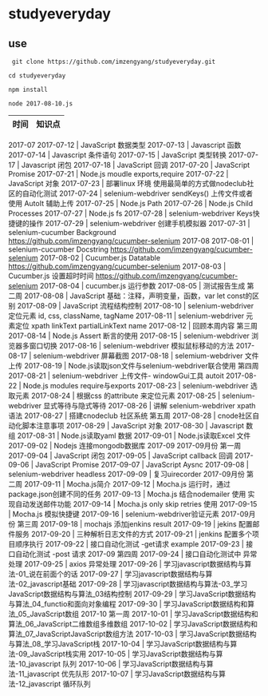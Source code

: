 # studyeveryday
## use
` git clone https://github.com/imzengyang/studyeveryday.git`

`cd studyeveryday`

`npm install`  

`node 2017-08-10.js`


|时间|知识点| 
|--|--|
2017-07
2017-07-12 | JavaScript 数据类型
2017-07-13 | Javascript 函数
2017-07-14 | Javascript 条件语句
2017-07-15 | JavaScript 类型转换 
2017-07-17 | Javascript 闭包
2017-07-18 | JavaScript 回调
2017-07-20 | JavaScript Promise
2017-07-21 | Node.js moudle exports,require
2017-07-22 | JavaScript 对象
2017-07-23 | 部署linux 环境 使用最简单的方式做nodeclub社区的自动化测试
2017-07-24 | selenium-webdriver sendKeys() 上传文件或者使用 AutoIt 辅助上传 
2017-07-25 | Node.js Path
2017-07-26 | Node.js Child Processes
2017-07-27 | Node.js fs
2017-07-28 | selenium-webdriver Keys快捷键的操作
2017-07-29 | selenium-webdriver 创建手机模拟器
2017-07-31 | selenium-cucumber Background https://github.com/imzengyang/cucumber-selenium
2017-08
2017-08-01 | selenium-cucumber Docstring  https://github.com/imzengyang/cucumber-selenium
2017-08-02 | Cucumber.js Datatable https://github.com/imzengyang/cucumber-selenium
2017-08-03 | Cucumber.js 设置超时时间 https://github.com/imzengyang/cucumber-selenium
2017-08-04 | cucumber.js 运行参数
2017-08-05 | 测试报告生成
第二周
2017-08-08 | JavaScript 基础：注释，声明变量，函数，var let const的区别
2017-08-09 | JavaScript 流程结构控制
2017-08-10 | selenium-webdriver 定位元素 id, css, className, tagName
2017-08-11 | selenium-webdriver 元素定位 xpath linkText partialLinkText name
2017-08-12 | 回顾本周内容
第三周
2017-08-14 | Node.js Assert 断言的使用
2017-08-15 | selenium-webdriver 浏览器多窗口切换
2017-08-16 | selenium-webdriver 模拟鼠标移动的方法
2017-08-17 | selenium-webdriver 屏幕截图
2017-08-18 | selemium-webdriver 文件上传
2017-08-19 | Node.js读取json文件与selenium-webdriver联合使用
第四周
2017-08-21 | selenium-webdriver 上传文件- windowGui工具 autoit
2017-08-22 | Node.js modules require与exports
2017-08-23 | selenium-webdriver 选取元素
2017-08-24 | 根据css 的attribute 来定位元素
2017-08-25 | selenium-webdriver 显式等待与隐式等待
2017-08-26 | 讲解 selenium-webdriver xpath 语法
2017-08-27 | 搭建cnodeclub 社区系统
第五周
2017-08-28 | cnode社区自动化脚本注意事项
2017-08-29 | JavaScript 对象
2017-08-30 | Javascript 数组
2017-08-31 | Node.js读取yaml 数据
2017-09-01 | Node.js读取Excel 文件
2017-09-02 | Nodejs 连接mongodb数据库
2017-09
2017-09月份 第一周
2017-09-04 | JavaScript 闭包
2017-09-05 | JavaScript callback 回调
2017-09-06 | JavaScript Promise 
2017-09-07 | JavaScript Aysnc
2017-09-08 | selenium-webdriver headless
2017-09-09 | 复习uirecorder
2017-09月份 第二周
2017-09-11 | Mocha.js简介
2017-09-12 | Mocha.js 运行时，通过package.json创建不同的任务
2017-09-13 | Mocha.js 结合nodemailer 使用 实现自动发送邮件功能
2017-09-14 | Mocha.js only skip retries 使用
2017-09-15 | Mocha.js 模拟快捷键
2017-09-16 | selenium-webdriver验证元素
2017-09月份 第三周
2017-09-18 | mochajs 添加jenkins result
2017-09-19 | jekins 配置邮件服务
2017-09-20 | 三种解析日志文件的方式
2017-09-21 | jenkins 配置多个项目顺序执行
2017-09-22 | 接口自动化测试 -get请求 example
2017-09-23 | 接口自动化测试 -post 请求 
2017-09 第四周
2017-09-24 | 接口自动化测试中 异常处理
2017-09-25 | axios 异常处理
2017-09-26 | 学习javascript数据结构与算法-01_说在前面个的话
2017-09-27 | 学习javascript数据结构与算法-02_javascript基础
2017-09-28 | 学习javascript数据结构与算法-03_学习JavaScript数据结构与算法_03结构控制
2017-09-29 | 学习JavaScript数据结构与算法_04_functio和面向对象编程
2017-09-30 | 学习JavaScript数据结构和算法_05_JavaScript数组
2017-10 第一周
2017-10-01 | 学习JavaScript数据结构和算法_06_JavaScript二维数组多维数组
2017-10-02 | 学习JavaScript数据结构和算法_07_JavaScriptJavaScript数组方法
2017-10-03 | 学习JavaScript数据结构与算法_08_学习JavaScript栈
2017-10-04 | 学习JavaScript数据结构与算法-09_JavaScript栈实用
2017-10-05 | 学习JavaScript数据结构与算法-10_javascript 队列
2017-10-06 | 学习JavaScript数据结构与算法-11_javascript 优先队形
2017-10-07 | 学习JavaScript数据结构与算法-12_javascript 循环队列